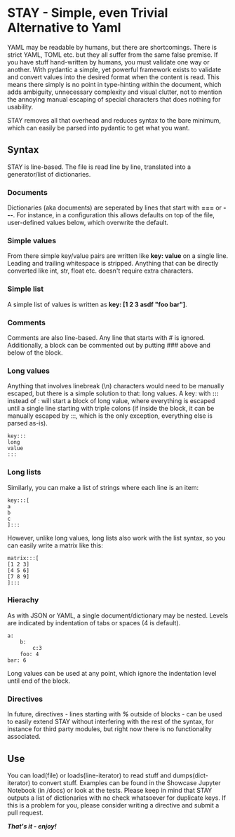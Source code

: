 # STAY - Simple, even Trivial Alternative to Yaml

YAML may be readable by humans, but there are shortcomings. There is strict YAML, TOML etc. but they all suffer from the same false premise. If you have stuff hand-written by humans, you must validate one way or another. With pydantic a simple, yet powerful framework exists to validate and convert values into the desired format when the content is read. This means there simply is no point in type-hinting within the document, which adds ambiguity, unnecessary complexity and visual clutter, not to mention the annoying manual escaping of special characters that does nothing for usability.

STAY removes all that overhead and reduces syntax to the bare minimum, which can easily be parsed into pydantic to get what you want.

## Syntax
STAY is line-based. The file is read line by line, translated into a generator/list of dictionaries. 

### Documents
Dictionaries (aka documents) are seperated by lines that start with **===** or **---**. For instance, in a configuration this allows defaults on top of the file, user-defined values below, which overwrite the default.

### Simple values
From there simple key/value pairs are written like **key: value** on a single line. Leading and trailing whitespace is stripped. Anything that can be directly converted like int, str, float etc. doesn't require extra characters.

### Simple list
A simple list of values is written as **key: \[1 2 3 asdf "foo bar"\]**.

### Comments
Comments are also line-based. Any line that starts with # is ignored. Additionally, a block can be commented out by putting ### above and below of the block.

### Long values
Anything that involves linebreak (\n) characters would need to be manually escaped, but there is a simple solution to that: long values. A key: with **:::** instead of : will start a block of long value, where everything is escaped until a single line starting with triple colons (if inside the block, it can be manually escaped by \:::, which is the only exception, everything else is parsed as-is).
 
    key:::
    long
    value
    :::
 
### Long lists
Similarly, you can make a list of strings where each line is an item:

	key:::[
	a
	b
	c
	]:::
However, unlike long values, long lists also work with the list syntax, so you can easily write a matrix like this:

	matrix:::[
	[1 2 3]
	[4 5 6]
	[7 8 9]
	]:::

### Hierachy
As with JSON or YAML, a single document/dictionary may be nested. Levels are indicated by indentation of tabs or spaces (4 is default).
    
    a:
        b:
            c:3
        foo: 4
    bar: 6
    
Long values can be used at any point, which ignore the indentation level until end of the block.

### Directives
In future, directives - lines starting with ***%*** outside of blocks - can be used to easily extend STAY without interfering with the rest of the syntax, for instance for third party modules, but right now there is no functionality associated.

## Use
You can load(file) or loads(line-iterator) to read stuff and dumps(dict-iterator) to convert stuff.
Examples can be found in the Showcase Jupyter Notebook (in /docs) or look at the tests.
Please keep in mind that STAY outputs a list of dictionaries with no check whatsoever for duplicate keys. 
If this is a problem for you, please consider writing a directive and submit a pull request.

***That's it - enjoy!***


